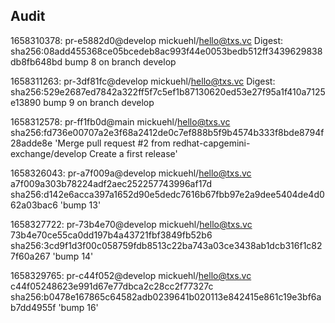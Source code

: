 ## Audit

1658310378: pr-e5882d0@develop mickuehl/hello@txs.vc 
Digest: sha256:08add455368ce05bcedeb8ac993f44e0053bedb512ff3439629838db8fb648bd 
bump 8 on branch develop 


1658311263: pr-3df81fc@develop mickuehl/hello@txs.vc 
Digest: sha256:529e2687ed7842a322ff5f7c5ef1b87130620ed53e27f95a1f410a7125e13890 
bump 9 on branch develop 


1658312578: pr-ff1fb0d@main mickuehl/hello@txs.vc 
sha256:fd736e00707a2e3f68a2412de0c7ef888b5f9b4574b333f8bde8794f28adde8e 
'Merge pull request #2 from redhat-capgemini-exchange/develop Create a first release' 


1658326043: pr-a7f009a@develop mickuehl/hello@txs.vc 
a7f009a303b78224adf2aec252257743996af17d 
sha256:d142e6acca397a1652d90e5dedc7616b67fbb97e2a9dee5404de4d062a03bac6 
'bump 13' 


1658327722: pr-73b4e70@develop mickuehl/hello@txs.vc 
73b4e70ce55ca0dd197b4a43721fbf3849fb52b6 
sha256:3cd9f1d3f00c058759fdb8513c22ba743a03ce3438ab1dcb316f1c827f60a267 
'bump 14' 


1658329765: pr-c44f052@develop mickuehl/hello@txs.vc 
c44f05248623e991d67e77dbca2c28cc2f77327c 
sha256:b0478e167865c64582adb0239641b020113e842415e861c19e3bf6ab7dd4955f 
'bump 16' 


